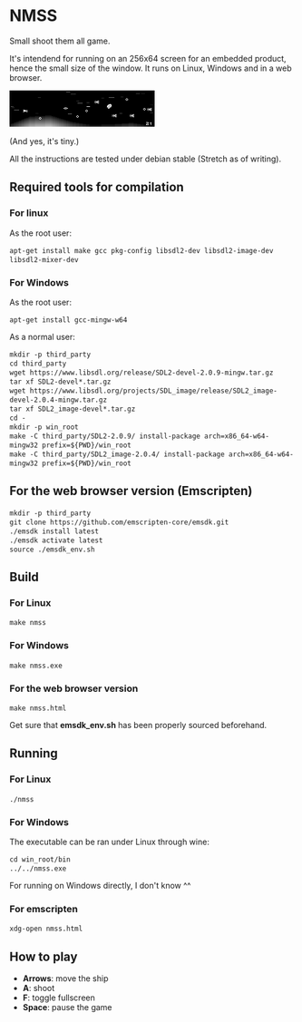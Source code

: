 # NMSS

Small shoot them all game.

It's intendend for running on an 256x64 screen for an embedded product, hence
the small size of the window.
It runs on Linux, Windows and in a web browser.

![screenshot](screenshot.png)

(And yes, it's tiny.)

All the instructions are tested under debian stable (Stretch as of writing).

## Required tools for compilation

### For linux

As the root user:

    apt-get install make gcc pkg-config libsdl2-dev libsdl2-image-dev libsdl2-mixer-dev

### For Windows

As the root user:

    apt-get install gcc-mingw-w64

As a normal user:

    mkdir -p third_party
    cd third_party
    wget https://www.libsdl.org/release/SDL2-devel-2.0.9-mingw.tar.gz
    tar xf SDL2-devel*.tar.gz
    wget https://www.libsdl.org/projects/SDL_image/release/SDL2_image-devel-2.0.4-mingw.tar.gz
    tar xf SDL2_image-devel*.tar.gz
    cd -
    mkdir -p win_root
    make -C third_party/SDL2-2.0.9/ install-package arch=x86_64-w64-mingw32 prefix=${PWD}/win_root
    make -C third_party/SDL2_image-2.0.4/ install-package arch=x86_64-w64-mingw32 prefix=${PWD}/win_root

## For the web browser version (Emscripten)

    mkdir -p third_party
    git clone https://github.com/emscripten-core/emsdk.git
    ./emsdk install latest
    ./emsdk activate latest
    source ./emsdk_env.sh

## Build

### For Linux

    make nmss

### For Windows

    make nmss.exe

### For the web browser version

    make nmss.html

Get sure that **emsdk_env.sh** has been properly sourced beforehand.

## Running

### For Linux

    ./nmss

### For Windows

The executable can be ran under Linux through wine:

    cd win_root/bin
    ../../nmss.exe

For running on Windows directly, I don't know ^^

### For emscripten

    xdg-open nmss.html

## How to play

* **Arrows**: move the ship
* **A**: shoot
* **F**: toggle fullscreen
* **Space**: pause the game
